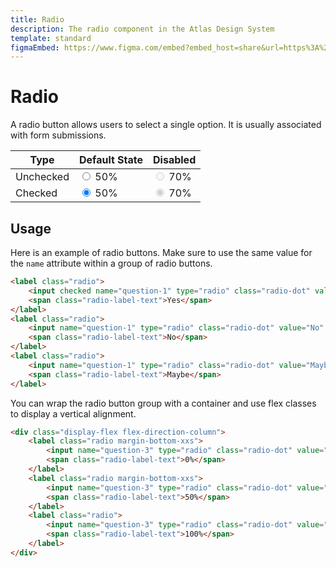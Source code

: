 ```yaml
---
title: Radio
description: The radio component in the Atlas Design System
template: standard
figmaEmbed: https://www.figma.com/embed?embed_host=share&url=https%3A%2F%2Fwww.figma.com%2Ffile%2FuVA2amRR71yJZ0GS6RI6zL%2F%25F0%259F%258C%259E-Atlas-Design-Library%3Fnode-id%3D838%253A1096"
---
```


# Radio

A radio button allows users to select a single option. It is usually associated with form submissions.

| Type      | Default State                                                                                                                                                  | Disabled                                                                                                                                                                |
| --------- | -------------------------------------------------------------------------------------------------------------------------------------------------------------- | ----------------------------------------------------------------------------------------------------------------------------------------------------------------------- |
| Unchecked | <label class="radio" title=""><input type="radio" name="question-0" value="50%" class="radio-dot"> <span class="radio-label-text">50%</span></label>           | <label class="radio" title=""><input type="radio" name="question-0" value="70%" class="radio-dot" disabled> <span class="radio-label-text">70%</span></label>           |
| Checked   | <label class="radio" title=""><input type="radio" name="question-0-1" value="50%" class="radio-dot" checked> <span class="radio-label-text">50%</span></label> | <label class="radio" title=""><input type="radio" name="question-0-2" value="70%" class="radio-dot" checked disabled> <span class="radio-label-text">70%</span></label> |

## Usage

Here is an example of radio buttons. Make sure to use the same value for the `name` attribute within a group of radio buttons.

```html
<label class="radio">
	<input checked name="question-1" type="radio" class="radio-dot" value="Yes" />
	<span class="radio-label-text">Yes</span>
</label>
<label class="radio">
	<input name="question-1" type="radio" class="radio-dot" value="No" />
	<span class="radio-label-text">No</span>
</label>
<label class="radio">
	<input name="question-1" type="radio" class="radio-dot" value="Maybe" />
	<span class="radio-label-text">Maybe</span>
</label>
```

You can wrap the radio button group with a container and use flex classes to display a vertical alignment.

```html
<div class="display-flex flex-direction-column">
	<label class="radio margin-bottom-xxs">
		<input name="question-3" type="radio" class="radio-dot" value="0%" />
		<span class="radio-label-text">0%</span>
	</label>
	<label class="radio margin-bottom-xxs">
		<input name="question-3" type="radio" class="radio-dot" value="50%" />
		<span class="radio-label-text">50%</span>
	</label>
	<label class="radio">
		<input name="question-3" type="radio" class="radio-dot" value="100%" />
		<span class="radio-label-text">100%</span>
	</label>
</div>
```
